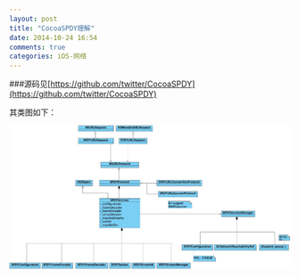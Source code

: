 ```yaml
---
layout: post
title: "CocoaSPDY理解"
date: 2014-10-24 16:54
comments: true
categories: iOS-网络
---
```


###源码见[https://github.com/twitter/CocoaSPDY](https://github.com/twitter/CocoaSPDY)

<!--more-->
其类图如下：

![image](/images/post/2014-10-24-cocoaspdy-li-jie/CocoaSPDY_class_overview.jpg)
